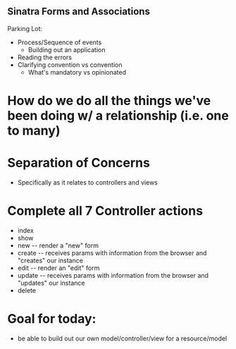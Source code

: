 ## Sinatra Forms and Associations

Parking Lot:

- Process/Sequence of events
  - Building out an application
- Reading the errors
- Clarifying convention vs convention
  - What's mandatory vs opinionated

# How do we do all the things we've been doing w/ a relationship (i.e. one to many)

# Separation of Concerns

- Specifically as it relates to controllers and views

# Complete all 7 Controller actions

- index
- show
- new -- render a "new" form
- create -- receives params with information from the browser and "creates" our instance
- edit -- render an "edit" form
- update -- receives params with information from the browser and "updates" our instance
- delete

# Goal for today:

- be able to build out our own model/controller/view for a resource/model
